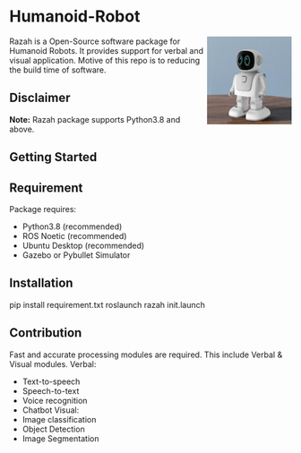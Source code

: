 # Humanoid-Robot
<img src="images/humanoid.jpg" align="right" height="30%" width="30%" />
Razah is a Open-Source software package for Humanoid Robots. It provides support for verbal and visual application. Motive of this repo is to reducing the build time of software.

## Disclaimer
**Note:** Razah package supports Python3.8 and above.

## Getting Started

## Requirement
Package requires:
  - Python3.8 (recommended)
  - ROS Noetic (recommended)
  - Ubuntu Desktop (recommended)
  - Gazebo or Pybullet Simulator

## Installation
pip install requirement.txt
roslaunch razah init.launch

## Contribution
Fast and accurate processing modules are required. This include Verbal & Visual modules.
Verbal:
  - Text-to-speech
  - Speech-to-text
  - Voice recognition
  - Chatbot
Visual:
  - Image classification
  - Object Detection
  - Image Segmentation
